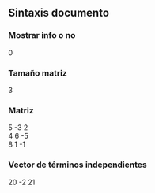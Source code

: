 ## Sintaxis documento

### Mostrar info o no  
0  
### Tamaño matriz  
3  

### Matriz
5 -3 2  
4 6 -5  
8 1 -1  

### Vector de términos independientes
20 -2 21